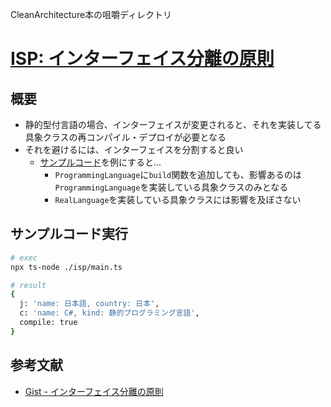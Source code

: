CleanArchitecture本の咀嚼ディレクトリ

# [ISP: インターフェイス分離の原則](./isp/)

## 概要

- 静的型付言語の場合、インターフェイスが変更されると、それを実装してる具象クラスの再コンパイル・デプロイが必要となる
- それを避けるには、インターフェイスを分割すると良い
  - [サンプルコード](./isp/main.ts)を例にすると...
    - `ProgrammingLanguage`に`build`関数を追加しても、影響あるのは`ProgrammingLanguage`を実装している具象クラスのみとなる
    - `RealLanguage`を実装している具象クラスには影響を及ぼさない

## サンプルコード実行

```bash
# exec
npx ts-node ./isp/main.ts

# result
{
  j: 'name: 日本語, country: 日本',
  c: 'name: C#, kind: 静的プログラミング言語',
  compile: true
}
```

## 参考文献

- [Gist - インターフェイス分離の原則](https://github.com/SunriseDigital/work-shop/wiki/%E3%82%A4%E3%83%B3%E3%82%BF%E3%83%BC%E3%83%95%E3%82%A7%E3%82%A4%E3%82%B9%E5%88%86%E9%9B%A2%E3%81%AE%E5%8E%9F%E5%89%87)

